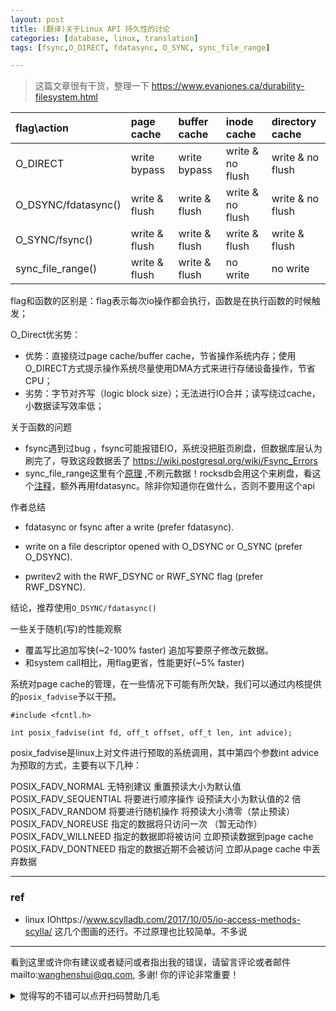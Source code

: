 ```yaml
---
layout: post
title: (翻译)关于Linux API 持久性的讨论
categories: [database, linux, translation]
tags: [fsync,O_DIRECT, fdatasync, O_SYNC, sync_file_range]

---
```




> 这篇文章很有干货，整理一下 https://www.evanjones.ca/durability-filesystem.html



| flag\action         | page cache    | buffer cache  | inode cache      | directory cache  |
| :------------------ | :------------ | :------------ | :--------------- | :--------------- |
| O_DIRECT            | write bypass  | write bypass  | write & no flush | write & no flush |
| O_DSYNC/fdatasync() | write & flush | write & flush | write & no flush | write & no flush |
| O_SYNC/fsync()      | write & flush | write & flush | write & flush    | write & flush    |
| sync_file_range()   | write & flush | write & flush | no write         | no write         |

flag和函数的区别是：flag表示每次io操作都会执行，函数是在执行函数的时候触发；

O_Direct优劣势：

- 优势：直接绕过page cache/buffer cache，节省操作系统内存；使用O_DIRECT方式提示操作系统尽量使用DMA方式来进行存储设备操作，节省CPU；
- 劣势：字节对齐写（logic block size）；无法进行IO合并；读写绕过cache，小数据读写效率低；

关于函数的问题

- fsync遇到过bug ，fsync可能报错EIO，系统没把脏页刷盘，但数据库层认为刷完了，导致这段数据丢了 https://wiki.postgresql.org/wiki/Fsync_Errors
- sync_file_range这里有个[原理](http://yoshinorimatsunobu.blogspot.com/2014/03/how-syncfilerange-really-works.html) ,不刷元数据！rocksdb会用这个来刷盘，看这个[注释](https://github.com/facebook/rocksdb/blob/d1c510baecc1aef758f91f786c4fbee3bc847a63/include/rocksdb/options.h#L868)，额外再用fdatasync。除非你知道你在做什么，否则不要用这个api



作者总结

- fdatasync or fsync after a write (prefer fdatasync).
- write on a file descriptor opened with O_DSYNC or O_SYNC (prefer O_DSYNC).

- pwritev2 with the RWF_DSYNC or RWF_SYNC flag (prefer RWF_DSYNC).

结论，推荐使用`O_DSYNC/fdatasync()`



一些关于随机(写)的性能观察

- 覆盖写比追加写快(~2-100% faster) 追加写要原子修改元数据。
- 和system call相比，用flag更省，性能更好(~5% faster)



系统对page cache的管理，在一些情况下可能有所欠缺，我们可以通过内核提供的`posix_fadvise`予以干预。

```
#include <fcntl.h>

int posix_fadvise(int fd, off_t offset, off_t len, int advice);
```

posix_fadvise是linux上对文件进行预取的系统调用，其中第四个参数int advice为预取的方式，主要有以下几种：

POSIX_FADV_NORMAL           无特别建议                    重置预读大小为默认值
POSIX_FADV_SEQUENTIAL        将要进行顺序操作               设预读大小为默认值的2 倍
POSIX_FADV_RANDOM           将要进行随机操作              将预读大小清零（禁止预读）
POSIX_FADV_NOREUSE           指定的数据将只访问一次       （暂无动作）
POSIX_FADV_WILLNEED          指定的数据即将被访问          立即预读数据到page cache
POSIX_FADV_DONTNEED         指定的数据近期不会被访问      立即从page cache 中丢弃数据

---

### ref

- linux IOhttps://www.scylladb.com/2017/10/05/io-access-methods-scylla/ 这几个图画的还行。不过原理也比较简单。不多说


---

看到这里或许你有建议或者疑问或者指出我的错误，请留言评论或者邮件mailto:wanghenshui@qq.com, 多谢!  你的评论非常重要！

<details>
<summary>觉得写的不错可以点开扫码赞助几毛</summary>
<img src="https://wanghenshui.github.io/assets/wepay.png" alt="微信转账">
</details>

